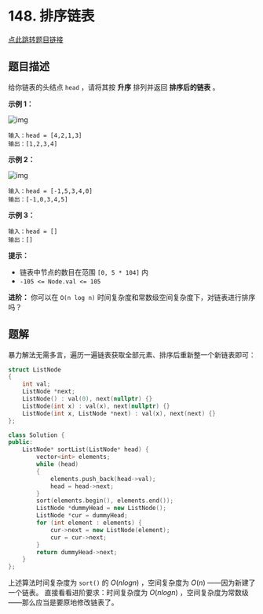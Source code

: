 # 148. 排序链表

[点此跳转题目链接](https://leetcode.cn/problems/sort-list/description/?envType=study-plan-v2&envId=top-100-liked) 

## 题目描述

给你链表的头结点 `head` ，请将其按 **升序** 排列并返回 **排序后的链表** 。

**示例 1：**

![img](D:\codes\LeetCode\List\148-sortList\sort_list_1.jpg)

```
输入：head = [4,2,1,3]
输出：[1,2,3,4]
```

**示例 2：**

![img](D:\codes\LeetCode\List\148-sortList\sort_list_2.jpg)

```
输入：head = [-1,5,3,4,0]
输出：[-1,0,3,4,5]
```

**示例 3：**

```
输入：head = []
输出：[]
```

**提示：**

- 链表中节点的数目在范围 `[0, 5 * 104]` 内
- `-105 <= Node.val <= 105`

**进阶：** 你可以在 `O(n log n)` 时间复杂度和常数级空间复杂度下，对链表进行排序吗？

## 题解

暴力解法无需多言，遍历一遍链表获取全部元素、排序后重新整一个新链表即可：

```cpp
struct ListNode
{
    int val;
    ListNode *next;
    ListNode() : val(0), next(nullptr) {}
    ListNode(int x) : val(x), next(nullptr) {}
    ListNode(int x, ListNode *next) : val(x), next(next) {}
};

class Solution {
public:
    ListNode* sortList(ListNode* head) {
        vector<int> elements;
        while (head)
        {
            elements.push_back(head->val);
            head = head->next;
        }
        sort(elements.begin(), elements.end());
        ListNode *dummyHead = new ListNode();
        ListNode *cur = dummyHead;
        for (int element : elements) {
            cur->next = new ListNode(element);
            cur = cur->next;
        }
        return dummyHead->next;
    }
};
```

上述算法时间复杂度为 `sort()` 的 $O(nlogn)$ ，空间复杂度为 $O(n)$ ——因为新建了一个链表。 直接看看进阶要求：时间复杂度为 $O(nlogn)$ ，空间复杂度为常数级——那么应当是要原地修改链表了。